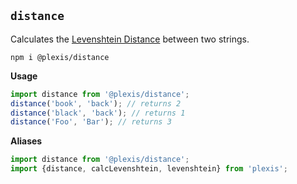 ## `distance`

Calculates the [Levenshtein Distance](https://en.wikipedia.org/wiki/Levenshtein_distance) between two strings.

`npm i @plexis/distance`

**Usage**

```javascript
import distance from '@plexis/distance';
distance('book', 'back'); // returns 2
distance('black', 'back'); // returns 1
distance('Foo', 'Bar'); // returns 3
```

**Aliases**

```javascript
import distance from '@plexis/distance';
import {distance, calcLevenshtein, levenshtein} from 'plexis';
```
